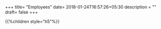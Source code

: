 +++
title= "Employees"
date= 2018-01-24T16:57:26+05:30
description = ""
draft= false
+++

{{%children style="h5"%}}
